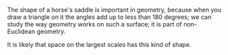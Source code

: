 The shape of a horse's saddle is important in geometry, because when you
draw a triangle on it the angles add up to less than 180 degrees; we can
study the way geometry works on such a surface; it is part of
non-Euclidean geometry.

It is likely that space on the largest scales has this kind of shape.
